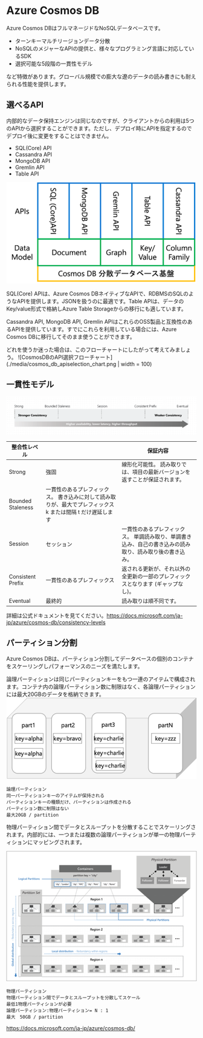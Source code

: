 # Azure Cosmos DB

Azure Cosmos DBはフルマネージドなNoSQLデータベースです。

* ターンキーマルチリージョンデータ分散
* NoSQLのメジャーなAPIの提供と、様々なプログラミング言語に対応しているSDK
* 選択可能な5段階の一貫性モデル

など特徴があります。グローバル規模での膨大な遼のデータの読み書きにも耐えられる性能を提供します。

## 選べるAPI
内部的なデータ保持エンジンは同じなのですが、クライアントからの利用は5つのAPIから選択することができます。ただし、デプロイ時にAPIを指定するのでデプロイ後に変更をすることはできません。

* SQL(Core) API
* Cassandra API
* MongoDB API
* Gremlin API
* Table API

![CosmosのデータモデルとAPIの関係](./media/cosmos_datamodel_and_api.png)

SQL(Core) APIは、Azure Cosmos DBネイティブなAPIで、RDBMSのSQLのようなAPIを提供します。JSONを扱うのに最適です。Table APIは、データのKey/value形式で格納しAzure Table Storageからの移行にも適しています。

Cassandra API, MongoDB API, Gremlin APIはこれらのOSS製品と互換性のあるAPIを提供しています。すでにこれらを利用している場合には、Azure Cosmos DBに移行してそのまま使うことができます。

どれを使うか迷った場合は、このフローチャートにしたがって考えてみましょう。
![CosmosDBのAPI選択フローチャート](./media/cosmos_db_apiselection_chart.png | width = 100)


## 一貫性モデル

![読み取り一貫性モデル](./media/five-consistency-levels.png)

| 整合性レベル | | 保証内容|
|---|---|---|
|Strong|強固|線形化可能性。 読み取りでは、項目の最新バージョンを返すことが保証されます。|
|Bounded Staleness|一貫性のあるプレフィックス。 書き込みに対して読み取りが、最大でプレフィックス k または間隔 t だけ遅延します|
|Session|セッション|一貫性のあるプレフィックス。 単調読み取り、単調書き込み、自己の書き込みの読み取り、読み取り後の書き込み。|
|Consistent Prefix|一貫性のあるプレフィックス|返される更新が、それ以外の全更新の一部のプレフィックスとなります (ギャップなし)。|
|Eventual|最終的|読み取りは順不同です。|

詳細は公式ドキュメントを見てください。https://docs.microsoft.com/ja-jp/azure/cosmos-db/consistency-levels



## パーティション分割
Azure Cosmos DBは、パーティション分割してデータベースの個別のコンテナをスケーリングしパフォーマンスのニーズを満たします。

論理パーティションは同じパーティションキーをもつ一連のアイテムで構成されます。コンテナ内の論理パーティション数に制限はなく、各論理パーティションには最大20GBのデータを格納できます。
![論理パーティション](./media/logical_partitions.png)
```
論理パーティション
同一パーティションキーのアイテムが保持される
パーティションキーの種類だけ、パーティションは作成される
パーティション数に制限はない
最大20GB / partition
```


物理パーティション間でデータとスループットを分散することでスケーリングされます。内部的には、一つまたは複数の論理パーティションが単一の物理パーティションにマッピングされます。

![物理パーティション](./media/pysical_partitions.png)

```
物理パーティション
物理パーティション間でデータとスループットを分散してスケール
最低1物理パーティションが必要
論理パーティション:物理パーティション= N : 1
最大　50GB / partition

```



https://docs.microsoft.com/ja-jp/azure/cosmos-db/

